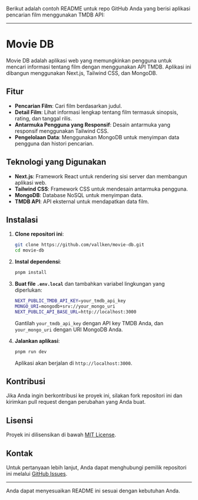 Berikut adalah contoh README untuk repo GitHub Anda yang berisi aplikasi pencarian film menggunakan TMDB API:

---

# Movie DB

Movie DB adalah aplikasi web yang memungkinkan pengguna untuk mencari informasi tentang film dengan menggunakan API TMDB. Aplikasi ini dibangun menggunakan Next.js, Tailwind CSS, dan MongoDB.

## Fitur

- **Pencarian Film**: Cari film berdasarkan judul.
- **Detail Film**: Lihat informasi lengkap tentang film termasuk sinopsis, rating, dan tanggal rilis.
- **Antarmuka Pengguna yang Responsif**: Desain antarmuka yang responsif menggunakan Tailwind CSS.
- **Pengelolaan Data**: Menggunakan MongoDB untuk menyimpan data pengguna dan histori pencarian.

## Teknologi yang Digunakan

- **Next.js**: Framework React untuk rendering sisi server dan membangun aplikasi web.
- **Tailwind CSS**: Framework CSS untuk mendesain antarmuka pengguna.
- **MongoDB**: Database NoSQL untuk menyimpan data.
- **TMDB API**: API eksternal untuk mendapatkan data film.

## Instalasi

1. **Clone repositori ini**:
   ```bash
   git clone https://github.com/vallken/movie-db.git
   cd movie-db
   ```

2. **Instal dependensi**:
   ```bash
   pnpm install
   ```

3. **Buat file `.env.local`** dan tambahkan variabel lingkungan yang diperlukan:
   ```bash
   NEXT_PUBLIC_TMDB_API_KEY=your_tmdb_api_key
   MONGO_URI=mongodb+srv://your_mongo_uri
   NEXT_PUBLIC_API_BASE_URL=http://localhost:3000
   ```

   Gantilah `your_tmdb_api_key` dengan API key TMDB Anda, dan `your_mongo_uri` dengan URI MongoDB Anda.

4. **Jalankan aplikasi**:
   ```bash
   pnpm run dev
   ```

   Aplikasi akan berjalan di `http://localhost:3000`.

## Kontribusi

Jika Anda ingin berkontribusi ke proyek ini, silakan fork repositori ini dan kirimkan pull request dengan perubahan yang Anda buat.

## Lisensi

Proyek ini dilisensikan di bawah [MIT License](LICENSE).

## Kontak

Untuk pertanyaan lebih lanjut, Anda dapat menghubungi pemilik repositori ini melalui [GitHub Issues](https://github.com/vallken/movie-db/issues).

---

Anda dapat menyesuaikan README ini sesuai dengan kebutuhan Anda.
